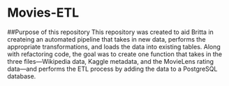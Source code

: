 # Movies-ETL
##Purpose of this repository
This repository was created to aid Britta in createing an automated pipeline that takes in new data, performs the appropriate transformations, and loads the data into existing tables.  Along with refactoring code, the goal was to create one function that takes in the three files—Wikipedia data, Kaggle metadata, and the MovieLens rating data—and performs the ETL process by adding the data to a PostgreSQL database.
